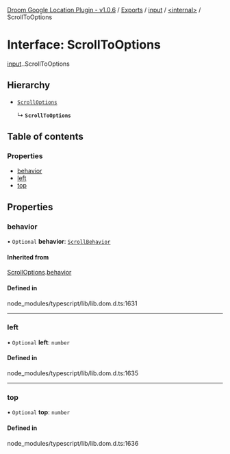 [Droom Google Location Plugin - v1.0.6](../README.md) / [Exports](../modules.md) / [input](../modules/input.md) / [<internal\>](../modules/input._internal_.md) / ScrollToOptions

# Interface: ScrollToOptions

[input](../modules/input.md).[<internal>](../modules/input._internal_.md).ScrollToOptions

## Hierarchy

- [`ScrollOptions`](input._internal_.ScrollOptions.md)

  ↳ **`ScrollToOptions`**

## Table of contents

### Properties

- [behavior](input._internal_.ScrollToOptions.md#behavior)
- [left](input._internal_.ScrollToOptions.md#left)
- [top](input._internal_.ScrollToOptions.md#top)

## Properties

### behavior

• `Optional` **behavior**: [`ScrollBehavior`](../modules/input._internal_.md#scrollbehavior)

#### Inherited from

[ScrollOptions](input._internal_.ScrollOptions.md).[behavior](input._internal_.ScrollOptions.md#behavior)

#### Defined in

node_modules/typescript/lib/lib.dom.d.ts:1631

___

### left

• `Optional` **left**: `number`

#### Defined in

node_modules/typescript/lib/lib.dom.d.ts:1635

___

### top

• `Optional` **top**: `number`

#### Defined in

node_modules/typescript/lib/lib.dom.d.ts:1636
